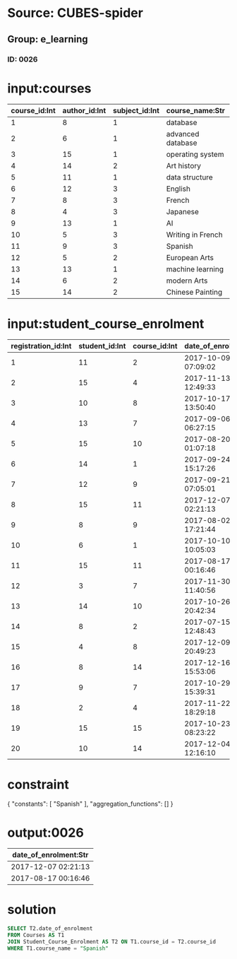 # Source: CUBES-spider
## Group: e_learning
### ID: 0026

# input:courses

| course_id:Int | author_id:Int | subject_id:Int | course_name:Str | course_description:Str |
|---|---|---|---|---|
| 1 | 8 | 1 | database | database |
| 2 | 6 | 1 | advanced database | advanced database |
| 3 | 15 | 1 | operating system | operating system |
| 4 | 14 | 2 | Art history | Art history |
| 5 | 11 | 1 | data structure | data structure |
| 6 | 12 | 3 | English | English |
| 7 | 8 | 3 | French | French |
| 8 | 4 | 3 | Japanese | Japanese |
| 9 | 13 | 1 | AI | AI |
| 10 | 5 | 3 | Writing in French | Writing in French |
| 11 | 9 | 3 | Spanish | Spanish |
| 12 | 5 | 2 | European Arts | European Arts |
| 13 | 13 | 1 | machine learning | machine learning |
| 14 | 6 | 2 | modern Arts | modern Arts |
| 15 | 14 | 2 | Chinese Painting | Chinese Painting |

# input:student_course_enrolment

| registration_id:Int | student_id:Int | course_id:Int | date_of_enrolment:Str | date_of_completion:Str |
|---|---|---|---|---|
| 1 | 11 | 2 | 2017-10-09 07:09:02 | 2018-02-26 07:48:52 |
| 2 | 15 | 4 | 2017-11-13 12:49:33 | 2018-03-04 01:24:56 |
| 3 | 10 | 8 | 2017-10-17 13:50:40 | 2018-03-22 02:53:01 |
| 4 | 13 | 7 | 2017-09-06 06:27:15 | 2018-03-07 09:45:48 |
| 5 | 15 | 10 | 2017-08-20 01:07:18 | 2018-03-06 00:27:09 |
| 6 | 14 | 1 | 2017-09-24 15:17:26 | 2018-03-01 00:08:30 |
| 7 | 12 | 9 | 2017-09-21 07:05:01 | 2018-03-04 22:34:37 |
| 8 | 15 | 11 | 2017-12-07 02:21:13 | 2018-02-27 20:06:06 |
| 9 | 8 | 9 | 2017-08-02 17:21:44 | 2018-03-07 00:39:37 |
| 10 | 6 | 1 | 2017-10-10 10:05:03 | 2018-03-19 07:34:05 |
| 11 | 15 | 11 | 2017-08-17 00:16:46 | 2018-03-16 09:00:44 |
| 12 | 3 | 7 | 2017-11-30 11:40:56 | 2018-03-02 14:38:49 |
| 13 | 14 | 10 | 2017-10-26 20:42:34 | 2018-03-10 16:38:28 |
| 14 | 8 | 2 | 2017-07-15 12:48:43 | 2018-03-18 03:23:54 |
| 15 | 4 | 8 | 2017-12-09 20:49:23 | 2018-02-28 09:34:51 |
| 16 | 8 | 14 | 2017-12-16 15:53:06 | 2018-03-22 18:04:54 |
| 17 | 9 | 7 | 2017-10-29 15:39:31 | 2018-03-01 07:12:39 |
| 18 | 2 | 4 | 2017-11-22 18:29:18 | 2018-03-09 17:56:18 |
| 19 | 15 | 15 | 2017-10-23 08:23:22 | 2018-02-26 23:46:25 |
| 20 | 10 | 14 | 2017-12-04 12:16:10 | 2018-03-14 23:33:47 |

# constraint

{
  "constants": [
    "Spanish"
  ],
  "aggregation_functions": []
}

# output:0026

| date_of_enrolment:Str |
|---|
| 2017-12-07 02:21:13 |
| 2017-08-17 00:16:46 |

# solution

```sql
SELECT T2.date_of_enrolment
FROM Courses AS T1
JOIN Student_Course_Enrolment AS T2 ON T1.course_id = T2.course_id
WHERE T1.course_name = "Spanish"
```
